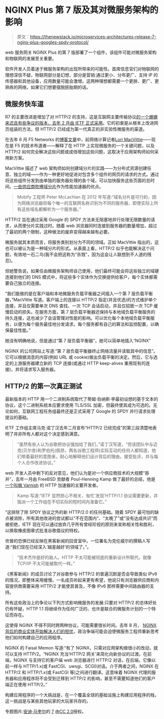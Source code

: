 # NGINX Plus 第 7 版及其对微服务架构的影响

> 原文：<https://thenewstack.io/microservices-architectures-release-7-nginx-plus-googles-spdy-protocol/>

web 服务网关 NGINX Plus 的第 7 版部署了一个组件，该组件可能对微服务架构和物联网的发展至关重要。

软件开发人员着迷于微服务架构的出现所带来的可能性。首席信息官们对物联网的理想深信不疑，物联网部分是幻想，部分是营销:通过更小、分布更广、支持 IP 的传感器和其他设备，应用数量可能会激增。这两种理想都需要一个更胖、更广、更熟练的网络，如果它们想要摆脱胚胎期的话。

## 微服务快车道

R7 的主要改进是增加了对 HTTP/2 的支持，这是互联网主要传输协议[的一个姗姗来迟且有些争议的版本，去年 2 月由 IETF 正式采用](https://www.mnot.net/blog/2015/02/18/http2)。它的初衷是从根本上改进网页组装的方法，但 HTTP/2 已经成为第一代真正的非实验性微服务的渠道。

在去年 6 月 F5 Networks 的[博客文章](https://devcentral.f5.com/s/articles/microservices-and-http2)中，前网络计算记者[Lori MacVittie](https://twitter.com/lmacvittie)——现在是 F5 的技术布道者——解释了在 HTTP 上实现微服务的一个关键问题，以及 HTTP/2 如何完全解决这些问题或成倍增加这些问题，这取决于应用架构师如何采用新方案。

MacVittie 描述了 web 架构师如何创建域分片的实践——为分布式资源创建任意、独立的域——作为一种更好地促进对包含多个组件的网页的请求的方式。通过将这些组件分发到由单独的服务器处理的各个域，可以加快服务这些页面的总时间。[一些供应商吹捧域分片](https://www.maxcdn.com/one/visual-glossary/domain-sharding-2/)作为性能加速器的优点。

> Mobify 工程师 Peter McLachlan 在 2012 年写道:“域名分片是可行的，因为网络浏览器将每个唯一的互联网名称识别为不同的服务器，即使实际上所有这些域名都解析为一个服务器。”

HTTP/2 旨在通过采用 Google 的 SPDY 方法来无阻塞地并行处理无限数量的请求，从而使分片实践过时。随着 web 浏览器同时连接到服务器的数量增加，超过了最初的两个限制，这种做法的废弃变得越来越有必要。

微服务就其本质而言，将服务类别划分为不同的领域。正如 MacVittie 指出的，这也可以被认为是一种域分片的形式。从表面上看，HTTP/2 似乎也能解决这个问题，有效地一石二鸟(我不会把这称为“杀戮”，因为这会让人联想到不人道的残忍)。

但她警告说，如果任由微服务架构师自己使用，他们最终可能会将这些独立的域硬连接到他们的 DNS 模式中，将这些多个实体作为交换提供给客户，每个实体都需要自己独立的连接。

“我们能做的是在客户端和本地微服务负载平衡器之间插入一个第 7 层负载平衡器，”MacVittie 写道。客户端上的连接以 HTTP/2 指定(并且优选)的方式维护单个连接，并且仅需要单次 DNS 查找、一次 TCP 会话启动，并且仅招致一次 TCP 缓慢启动的损失。在服务方面，第 7 层负载平衡器还保持与本地域负载平衡服务的持久连接，这也减少了会话管理对性能的影响。可以优化每个本地域负载平衡服务，以便为每个服务最佳地分发请求。每个服务都有自己的算法和监控配置，以确保最佳性能。”

她没有明确地说，但是通过“第 7 层负载平衡器”，她可以简单地插入“NGINX”

NGINX 的公司网站上写道:“第 7 层负载平衡器终止网络流量并读取其中的信息”。它可以根据消息的内容(例如 URL 或 cookie)做出负载平衡的决定。然后，它与选定的上游服务器建立新的 TCP 连接(或通过 HTTP keep-alives 重用现有的连接)，并将请求写入服务器。

## HTTP/2 的第一次真正测试

最新版本的 HTTP 用一个二进制系统取代了蒂姆·伯纳斯·李最初设想的基于文本的协议，这个二进制系统本应要求使用 TLS/SSL 加密，但最终使其成为可选的。无论如何，互联网工程任务组最终还是正式采用了 Google 的 SPDY 并行请求处理提议的基础。

IETF 工作组主席马克·诺丁汉去年二月宣布“HTTP/2 已经完成”的第三段清楚地表明了并非所有人都对这个决定感到满意。

> “虽然有些人认为谷歌把协议强加给了我们，”诺丁汉写道，“但该团队中与迈克(贝尔舍)和罗伯托(佩昂，两名谷歌工程师)实际互动的任何人都知道，他们带着最好的意图来，耐心地解释他们设计背后的理由，接受批评，并与每个人合作改进协议。”

web 开发人员中剩下的反对意见，他们认为是对一个供应商技术的大规模“吞并”，去年一月由 FreeBSD 贡献者 Poul-Henning Kamp 做了最好的总结，他是[一个叫做 Varnish](https://www.varnish-cache.org/) 的 HTTP 加速器的主要开发者。

> Kamp 写道:“IETF 显然担心不相关，匆忙‘发现’HTTP/1.1 协议需要更新，并指派一个工作组在不切实际的短时间内准备它。”

“这排除了除 SPDY 协议之外的新 HTTP/2.0 的任何基础。随着 SPDY 最可怕的缺点被消除，所有其他改进的尝试都以“不在范围内”、“太晚了”或“没有达成共识”而被拒绝，IETF 现在可以通过放弃几乎所有曾经珍视的原则来宣称相关性和胜利，以换取橡皮图章式批准谷歌倡议的特权。

坎普的恐惧已经反映在黑客新闻的回音室中。一位署名为克伦威尔的撰稿人写道:“我们现在已经深入‘越差越好’的领域了。”。

> “技术杰作是好的敌人。HTTP 不太可能被彻底的重新设计所取代，就像 TCP/IP 不太可能被取代一样。”

《黑客新闻》的成员讨论了对谷歌参与 HTTP/2 的普遍沉默是否会导致类似 IPv6 的情况，即整体采用缓慢。一名成员听起来更有希望，他说只有浏览器供应商和内容提供商需要采用 HTTP/2 才能使其普及，不像 IPv6 那样需要中间路由器的支持。

所有这些政治上的争论以下列方式影响微服务的发展:只要对 HTTP/2 的总体好处仍有怀疑，HTTP 1.1 将继续作为任何广泛的、也许是联合的微服务计划的一个特征而存在。

这使得 NGINX 不得不同时跨两种协议，可能需要很长时间。去年 8 月， [NGINX 背后的商业实体开始解决人们的担忧](https://www.nginx.com/blog/early-alpha-patch-http2/)，政治争端可能会迫使微服务工程师重新思考他们如何构建自己的应用程序。

NGINX 的 Faisal Memon 写道:“有了 NGINX，只需对应用架构做很小的改动，就可以支持 HTTP/2。“NGINX 充当‘HTTP/2 网关’来简化向新协议的过渡。在前端，NGINX 与支持它的客户端 web 浏览器进行 HTTP/2 对话，在后端，它像以前一样与 HTTP/1.x(或 FastCGI、uwsgi、SCGI)对话。介于两者之间，NGINX 在 HTTP/2 和 HTTP/1.x(或 FastCGI 等)之间进行翻译。这意味着 NGINX 代理的服务器和应用程序将不会受到迁移到 HTTP/2 的影响，甚至不需要知道他们的客户端正在使用 HTTP/2。”

构建应用程序的一个大挑战是，在一个覆盖全球的基础设施上构建应用程序的栈，这一挑战是与某些其他玩家的大玩家共存的。

专题图片:[安迪·马奎尔](https://www.flickr.com/photos/andymag/)的 [7](https://www.flickr.com/photos/andymag/11400006246/in/photolist-ino1FQ-5Lids7-bEkLiM-nXxuvM-34zmuy-KUKpG-KV9TK-qKqdy4-84ZrHQ-72hkn9-ohpEub-34zmJ9-qa2v5Q-61bj9f-K3Kye-6LdmFL-dYZT4D-pQBJaX-LJ3AA-K3Ywf-9xY4QL-KUQwL-jKGDwr-KUKoN-6177ii-rL9piG-KknkL-3LqJs7-bnPGcs-nfMHpm-o4yYXW-KUUah-mde1j-piBBim-UugST-Lv3EH-uUonZY-2uqNvz-ohAsyr-5QVdmS-x27fqy-7pr9JE-czGAAq-8RmLqa-xxNtM-f9o2rE-jb4VfJ-itxek2-oTFe5g-6FhjJd) 由[CC 2.0](https://creativecommons.org/licenses/by/2.0/)授权。

<svg xmlns:xlink="http://www.w3.org/1999/xlink" viewBox="0 0 68 31" version="1.1"><title>Group</title> <desc>Created with Sketch.</desc></svg>